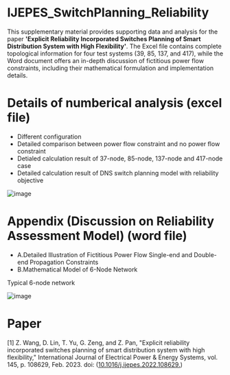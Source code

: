 # IJEPES_SwitchPlanning_Reliability

This supplementary material provides supporting data and analysis for the paper **'Explicit Reliability Incorporated Switches Planning of Smart Distribution System with High Flexibility'**. The Excel file contains complete topological information for four test systems (39, 85, 137, and 417), while the Word document offers an in-depth discussion of fictitious power flow constraints, including their mathematical formulation and implementation details.

# Details of numberical analysis (excel file)
* Different configuration
* Detailed comparison between power flow constraint and no power flow constraint
* Detialed calculation result of 37-node, 85-node, 137-node and 417-node case
* Detailed calculation result of DNS switch planning model with reliability objective

![image](https://user-images.githubusercontent.com/93502916/141611396-e35de071-5e2b-44aa-9d72-aabef34b81de.png)

# Appendix (Discussion on Reliability Assessment Model) (word file)
* A.Detailed Illustration of Fictitious Power Flow Single-end and Double-end Propagation Constraints
* B.Mathematical Model of 6-Node Network

Typical 6-node network

![image](https://user-images.githubusercontent.com/93502916/141609382-db8723b7-ba87-44f9-b757-602d8886dce3.png)

# Paper
[1] Z. Wang, D. Lin, T. Yu, G. Zeng, and Z. Pan, "Explicit reliability incorporated switches planning of smart distribution system with high flexibility," International Journal of Electrical Power & Energy Systems, vol. 145, p. 108629, Feb. 2023. doi: ([10.1016/j.ijepes.2022.108629.](https://www.sciencedirect.com/science/article/abs/pii/S0142061522006251#:~:text=The%20motivation%20behind%20this%20paper%20is%20to%20develop,be%20further%20integrated%20into%20switch%20planning%20models%20analytically))
